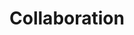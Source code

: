 ---
title: Collaboration
description: Work better with others using these tools
layout: tool-listing
---